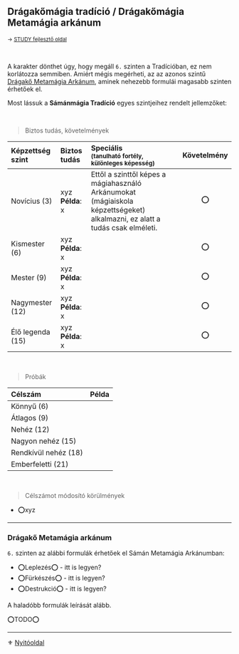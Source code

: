 ## Drágakőmágia tradíció / Drágakőmágia Metamágia arkánum

<sub>→ [STUDY fejlesztő oldal](https://github.com/kaktusztea/km100/wiki/STUDY.magiatradicio.samanmagia)</sub>

<br />

A karakter dönthet úgy, hogy megáll `6.` szinten a Tradícióban, ez nem korlátozza semmiben. Amiért mégis megérheti, az az azonos szintű [Drágakő Metamágia Arkánum](#dr%C3%A1gak%C5%91-metam%C3%A1gia-ark%C3%A1num), aminek nehezebb formulái magasabb szinten érhetőek el.

Most lássuk a **Sámánmágia Tradíció** egyes szintjeihez rendelt jellemzőket:

<br />

> Biztos tudás, követelmények

| Képzettség szint | Biztos tudás            | Speciális <br /> <sub>(tanulható fortély, különleges  képesség)</sub>                                                       | Követelmény |
| :--------------- | :---------------------- | :-------------------------------------------------------------------------------------------------------------------------- | :---------: |
| Novícius (3)     | xyz <br /> **Példa**: x | Ettől a szinttől képes a mágiahasználó Arkánumokat (mágiaiskola képzettségeket) alkalmazni, ez alatt a tudás csak elméleti. |      ⭕      |
| Kismester (6)    | xyz <br /> **Példa**: x |                                                                                                                             |      ⭕      |
| Mester (9)       | xyz <br /> **Példa**: x |                                                                                                                             |      ⭕      |
| Nagymester (12)  | xyz <br /> **Példa**: x |                                                                                                                             |      ⭕      |
| Élő legenda (15) | xyz <br /> **Példa**: x |                                                                                                                             |      ⭕      |

<br />

> Próbák

| Célszám | Példa  |
| :----------- | :----------- |
| Könnyű       (6)  | |
| Átlagos      (9)  | |
| Nehéz        (12) | |
| Nagyon nehéz (15) | |
| Rendkívül nehéz (18) | |
| Emberfeletti (21) | |

<br />

> Célszámot módosító körülmények

- ⭕xyz

---
### Drágakő Metamágia arkánum

`6.` szinten az alábbi formulák érhetőek el Sámán Metamágia Arkánumban:
- ⭕Leplezés⭕ - itt is legyen?
- ⭕Fürkészés⭕ - itt is legyen?
- ⭕Destrukció⭕ - itt is legyen?

A haladóbb formulák leírását alább.

⭕TODO⭕

---

⚜️ [Nyitóoldal](start.md#5-trad%C3%ADci%C3%B3k)
